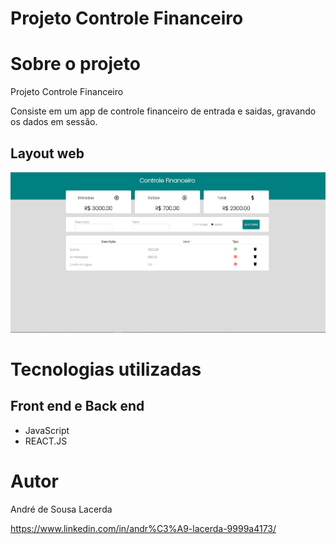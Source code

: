 # Projeto Controle Financeiro

# Sobre o projeto

Projeto Controle Financeiro

Consiste em um app de controle financeiro de entrada e saidas, gravando os dados em sessão.

## Layout web
![Web 1](https://github.com/aslac2020/imagespublicacao/blob/main/assets/images/Sites/controle.PNG)


# Tecnologias utilizadas

## Front end e Back end
- JavaScript
- REACT.JS

# Autor

André de Sousa Lacerda

https://www.linkedin.com/in/andr%C3%A9-lacerda-9999a4173/
